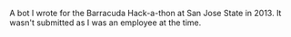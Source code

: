A bot I wrote for the Barracuda Hack-a-thon at San Jose State in 2013.
It wasn't submitted as I was an employee at the time.
